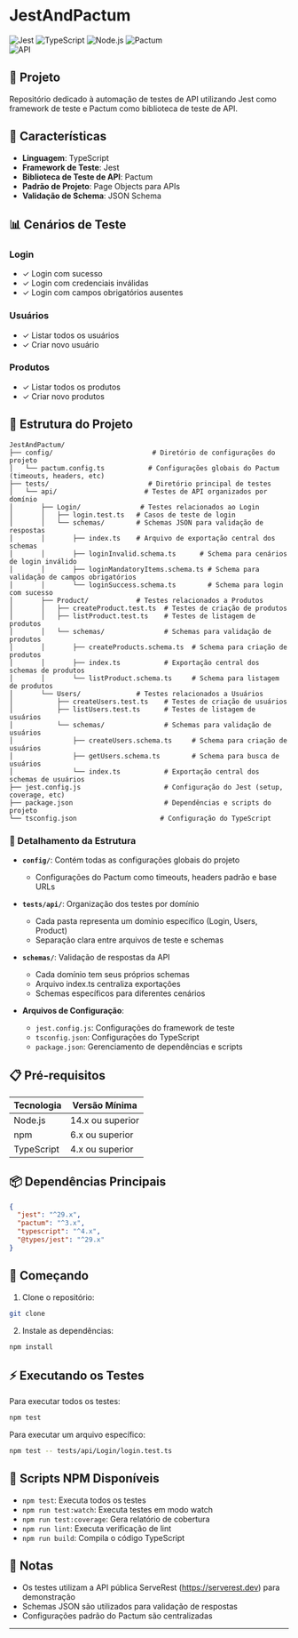 # JestAndPactum

![Jest](https://img.shields.io/badge/Jest-C21325?style=for-the-badge&logo=jest&logoColor=white)
![TypeScript](https://img.shields.io/badge/TypeScript-007ACC?style=for-the-badge&logo=typescript&logoColor=white)
![Node.js](https://img.shields.io/badge/Node.js-339933?style=for-the-badge&logo=nodedotjs&logoColor=white)
![Pactum](https://img.shields.io/badge/Pactum-4B32C3?style=for-the-badge&logo=testing-library&logoColor=white)  
![API](https://img.shields.io/badge/API-Testing-49CC90?style=for-the-badge&logo=fastapi&logoColor=white)

## 📝 Projeto

Repositório dedicado à automação de testes de API utilizando Jest como framework de teste e Pactum como biblioteca de teste de API.

## 🚀 Características

- **Linguagem**: TypeScript
- **Framework de Teste**: Jest
- **Biblioteca de Teste de API**: Pactum
- **Padrão de Projeto**: Page Objects para APIs
- **Validação de Schema**: JSON Schema

## 📊 Cenários de Teste

### Login

- ✓ Login com sucesso
- ✓ Login com credenciais inválidas
- ✓ Login com campos obrigatórios ausentes

### Usuários

- ✓ Listar todos os usuários
- ✓ Criar novo usuário

### Produtos

- ✓ Listar todos os produtos
- ✓ Criar novo produtos

## 📁 Estrutura do Projeto

```
JestAndPactum/
├── config/                         # Diretório de configurações do projeto
│   └── pactum.config.ts           # Configurações globais do Pactum (timeouts, headers, etc)
├── tests/                         # Diretório principal de testes
│   └── api/                      # Testes de API organizados por domínio
│       ├── Login/               # Testes relacionados ao Login
│       │   ├── login.test.ts   # Casos de teste de login
│       │   └── schemas/        # Schemas JSON para validação de respostas
│       │       ├── index.ts    # Arquivo de exportação central dos schemas
│       │       ├── loginInvalid.schema.ts      # Schema para cenários de login inválido
│       │       ├── loginMandatoryItems.schema.ts # Schema para validação de campos obrigatórios
│       │       └── loginSuccess.schema.ts        # Schema para login com sucesso
│       ├── Product/            # Testes relacionados a Produtos
│       │   ├── createProduct.test.ts  # Testes de criação de produtos
│       │   ├── listProduct.test.ts    # Testes de listagem de produtos
│       │   └── schemas/               # Schemas para validação de produtos
│       │       ├── createProducts.schema.ts  # Schema para criação de produtos
│       │       ├── index.ts           # Exportação central dos schemas de produtos
│       │       └── listProduct.schema.ts     # Schema para listagem de produtos
│       └── Users/              # Testes relacionados a Usuários
│           ├── createUsers.test.ts    # Testes de criação de usuários
│           ├── listUsers.test.ts      # Testes de listagem de usuários
│           └── schemas/               # Schemas para validação de usuários
│               ├── createUsers.schema.ts     # Schema para criação de usuários
│               ├── getUsers.schema.ts        # Schema para busca de usuários
│               └── index.ts           # Exportação central dos schemas de usuários
├── jest.config.js                     # Configuração do Jest (setup, coverage, etc)
├── package.json                       # Dependências e scripts do projeto
└── tsconfig.json                     # Configuração do TypeScript
```

### 📝 Detalhamento da Estrutura

- **`config/`**: Contém todas as configurações globais do projeto

  - Configurações do Pactum como timeouts, headers padrão e base URLs

- **`tests/api/`**: Organização dos testes por domínio

  - Cada pasta representa um domínio específico (Login, Users, Product)
  - Separação clara entre arquivos de teste e schemas

- **`schemas/`**: Validação de respostas da API

  - Cada domínio tem seus próprios schemas
  - Arquivo index.ts centraliza exportações
  - Schemas específicos para diferentes cenários

- **Arquivos de Configuração**:
  - `jest.config.js`: Configurações do framework de teste
  - `tsconfig.json`: Configurações do TypeScript
  - `package.json`: Gerenciamento de dependências e scripts

## 📋 Pré-requisitos

| Tecnologia | Versão Mínima    |
| ---------- | ---------------- |
| Node.js    | 14.x ou superior |
| npm        | 6.x ou superior  |
| TypeScript | 4.x ou superior  |

## 📦 Dependências Principais

```json
{
  "jest": "^29.x",
  "pactum": "^3.x",
  "typescript": "^4.x",
  "@types/jest": "^29.x"
}
```

## 🎯 Começando

1. Clone o repositório:

```bash
git clone
```

2. Instale as dependências:

```bash
npm install
```

## ⚡ Executando os Testes

Para executar todos os testes:

```bash
npm test
```

Para executar um arquivo específico:

```bash
npm test -- tests/api/Login/login.test.ts
```

## 📜 Scripts NPM Disponíveis

- `npm test`: Executa todos os testes
- `npm run test:watch`: Executa testes em modo watch
- `npm run test:coverage`: Gera relatório de cobertura
- `npm run lint`: Executa verificação de lint
- `npm run build`: Compila o código TypeScript

## 📌 Notas

- Os testes utilizam a API pública ServeRest (https://serverest.dev) para demonstração
- Schemas JSON são utilizados para validação de respostas
- Configurações padrão do Pactum são centralizadas

---
